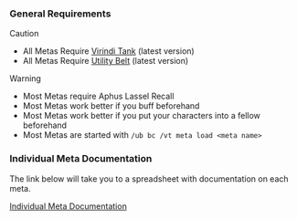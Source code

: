 ### General Requirements
> [!CAUTION]
> * All Metas Require [Virindi Tank](http://virindi.net/plugins/) (latest version)
> * All Metas Require [Utility Belt](https://utilitybelt.gitlab.io) (latest version)

> [!WARNING]
> * Most Metas require Aphus Lassel Recall
> * Most Metas work better if you buff beforehand
> * Most Metas work better if you put your characters into a fellow beforehand
> * Most Metas are started with `/ub bc /vt meta load <meta name>`

### Individual Meta Documentation
The link below will take you to a spreadsheet with documentation on each meta.

[Individual Meta Documentation](https://docs.google.com/spreadsheets/d/e/2PACX-1vTP4a7Zz64OOvmidOuEBAfTRqGTnSb6cUoBGZY0ATXKrhXHceoiICWrCERLBTBWr0PRypqFVgW-YxtF/pubhtml?gid=665802056&single=true)